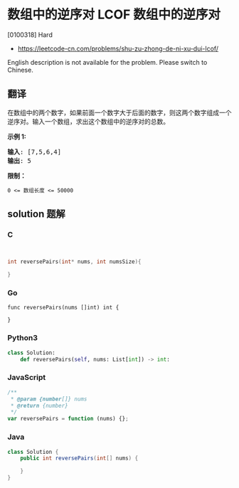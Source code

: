# 数组中的逆序对 LCOF 数组中的逆序对

[0100318] Hard

- https://leetcode-cn.com/problems/shu-zu-zhong-de-ni-xu-dui-lcof/

English description is not available for the problem. Please switch to Chinese.

## 翻译

在数组中的两个数字，如果前面一个数字大于后面的数字，则这两个数字组成一个逆序对。输入一个数组，求出这个数组中的逆序对的总数。

**示例 1:**

<pre><strong>输入</strong>: [7,5,6,4]
<strong>输出</strong>: 5</pre>

**限制：**

`0 <= 数组长度 <= 50000`

## solution 题解

### C

```c


int reversePairs(int* nums, int numsSize){

}


```

### Go

```golang
func reversePairs(nums []int) int {

}
```

### Python3

```python
class Solution:
    def reversePairs(self, nums: List[int]) -> int:
```

### JavaScript

```javascript
/**
 * @param {number[]} nums
 * @return {number}
 */
var reversePairs = function (nums) {};
```

### Java

```java
class Solution {
    public int reversePairs(int[] nums) {

    }
}
```
